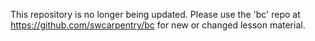 This repository is no longer being updated.  Please use the 'bc' repo
at https://github.com/swcarpentry/bc for new or changed lesson material.
